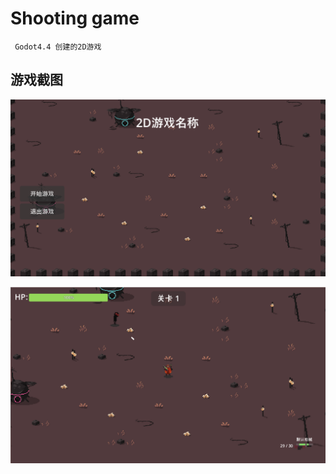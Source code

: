 # Shooting game

```
 Godot4.4 创建的2D游戏
```

## 游戏截图

![主界面](/images/1.png "游戏主界面")

![游戏界面](/images/2.png "游戏界面")